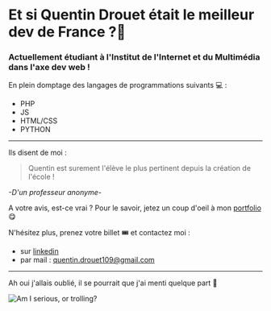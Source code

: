 # Et si Quentin Drouet était le meilleur dev de France ?🥇  

### Actuellement étudiant à l'Institut de l'Internet et du Multimédia dans l'axe dev web !

En plein domptage des langages de programmations suivants 💻 :

* PHP 
* JS
* HTML/CSS
* PYTHON

-----------

Ils disent de moi : 
> Quentin est surement l'élève le plus pertinent depuis la création de l'école ! 

*-D'un professeur anonyme-*

A votre avis, est-ce vrai ? 
Pour le savoir, jetez un coup d'oeil à mon [portfolio](https://www.quentin-drouet.tk) 😋

N'hésitez plus, prenez votre billet 🎟️ et contactez moi :

* sur [linkedin](https://www.linkedin.com/in/quentin-drouet-81296a212/)
* par mail : quentin.drouet109@gmail.com

-----------

Ah oui j'allais oublié, il se pourrait que j'ai menti quelque part 🤭

![Am I serious, or trolling?](https://img.lemde.fr/2012/05/01/0/0/510/385/664/0/75/0/ill_1693776_baa1_fry.jpg)

<!--
**QuentinDrouet/QuentinDrouet** is a ✨ _special_ ✨ repository because its `README.md` (this file) appears on your GitHub profile.

Here are some ideas to get you started:

- 🔭 I’m currently working on ...
- 🌱 I’m currently learning ...
- 👯 I’m looking to collaborate on ...
- 🤔 I’m looking for help with ...
- 💬 Ask me about ...
- 📫 How to reach me: ...
- 😄 Pronouns: ...
- ⚡ Fun fact: ...
-->
